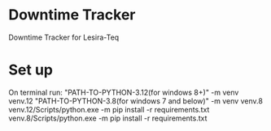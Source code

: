 # Downtime Tracker

Downtime Tracker for Lesira-Teq

# Set up

On terminal run:
"PATH-TO-PYTHON-3.12(for windows 8+)" -m venv venv.12
"PATH-TO-PYTHON-3.8(for windows 7 and below)" -m venv venv.8
venv.12/Scripts/python.exe -m pip install -r requirements.txt
venv.8/Scripts/python.exe -m pip install -r requirements.txt
